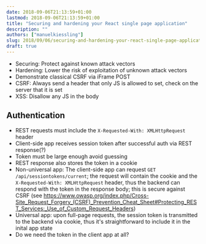 ```yaml
---
date: 2018-09-06T21:13:59+01:00
lastmod: 2018-09-06T21:13:59+01:00
title: "Securing and hardening your React single page application"
description: ""
authors: ["manuelkiessling"]
slug: 2018/09/06/securing-and-hardening-your-react-single-page-application
draft: true
---
```


- Securing: Protect against known attack vectors
- Hardening: Lower the risk of exploitation of unknown attack vectors
- Demonstrate classical CSRF via iFrame POST
- CSRF: Always send a header that only JS is allowed to set, check on the server that it is set
- XSS: Disallow any JS in the body



## Authentication

* REST requests must include the `X-Requested-With: XMLHttpRequest` header
* Client-side app receives session token after successful auth via REST response(?)
* Token must be large enough avoid guessing
* REST response also stores the token in a cookie
* Non-universal app: The client-side app can request `GET /api/sessiontokens/current`; the request will contain the
  cookie and the `X-Requested-With: XMLHttpRequest` header, thus the backend can respond with the token in the response
  body; this is secure against CSRF (see https://www.owasp.org/index.php/Cross-Site_Request_Forgery_(CSRF)_Prevention_Cheat_Sheet#Protecting_REST_Services:_Use_of_Custom_Request_Headers)
* Universal app: upon full-page requests, the session token is transmitted to the backend via cookie, thus it's
  straightforward to include it in the inital app state
* Do we need the token in the client app at all?
